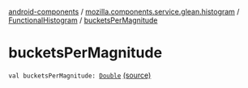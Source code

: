 [android-components](../../index.md) / [mozilla.components.service.glean.histogram](../index.md) / [FunctionalHistogram](index.md) / [bucketsPerMagnitude](./buckets-per-magnitude.md)

# bucketsPerMagnitude

`val bucketsPerMagnitude: `[`Double`](https://kotlinlang.org/api/latest/jvm/stdlib/kotlin/-double/index.html) [(source)](https://github.com/mozilla-mobile/android-components/blob/master/components/service/glean/src/main/java/mozilla/components/service/glean/histogram/FunctionalHistogram.kt#L29)